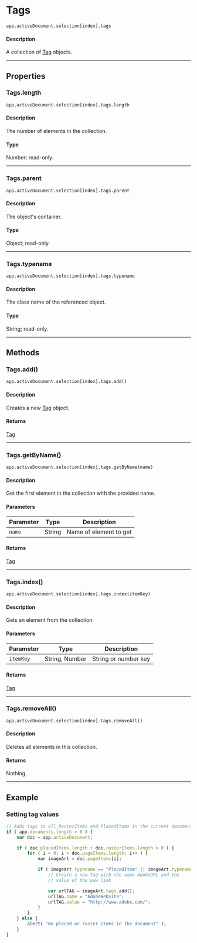 # Tags

`app.activeDocument.selection[index].tags`

#### Description

A collection of [Tag](./Tag.md) objects.

---

## Properties

### Tags.length

`app.activeDocument.selection[index].tags.length`

#### Description

The number of elements in the collection.

#### Type

Number; read-only.

---

### Tags.parent

`app.activeDocument.selection[index].tags.parent`

#### Description

The object's container.

#### Type

Object; read-only.

---

### Tags.typename

`app.activeDocument.selection[index].tags.typename`

#### Description

The class name of the referenced object.

#### Type

String; read-only.

---

## Methods

### Tags.add()

`app.activeDocument.selection[index].tags.add()`

#### Description

Creates a new [Tag](./Tag.md) object.

#### Returns

[Tag](./Tag.md)

---

### Tags.getByName()

`app.activeDocument.selection[index].tags.getByName(name)`

#### Description

Get the first element in the collection with the provided name.

#### Parameters

| Parameter   | Type   | Description            |
|-------------|--------|------------------------|
| `name`      | String | Name of element to get |

#### Returns

[Tag](./Tag.md)

---

### Tags.index()

`app.activeDocument.selection[index].tags.index(itemKey)`

#### Description

Gets an element from the collection.

#### Parameters

| Parameter   | Type           | Description          |
|-------------|----------------|----------------------|
| `itemKey`   | String, Number | String or number key |

#### Returns

[Tag](./Tag.md)

---

### Tags.removeAll()

`app.activeDocument.selection[index].tags.removeAll()`

#### Description

Deletes all elements in this collection.

#### Returns

Nothing.

---

## Example

### Setting tag values

```javascript
// Adds tags to all RasterItems and PlacedItems in the current document
if ( app.documents.length > 0 ) {
    var doc = app.activeDocument;

    if ( doc.placedItems.length + doc.rasterItems.length > 0 ) {
        for ( i = 0; i < doc.pageItems.length; i++ ) {
            var imageArt = doc.pageItems[i];

            if ( imageArt.typename == "PlacedItem" || imageArt.typename == "RasterItem") {
                // Create a new Tag with the name AdobeURL and the
                // value of the www link

                var urlTAG = imageArt.tags.add();
                urlTAG.name = "AdobeWebSite";
                urlTAG.value = "http://www.adobe.com/";
            }
        }
    } else {
        alert( "No placed or raster items in the document" );
    }
}
```

